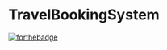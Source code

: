 # TravelBookingSystem
[![forthebadge](https://forthebadge.com/images/badges/uses-html.svg)](https://forthebadge.com)